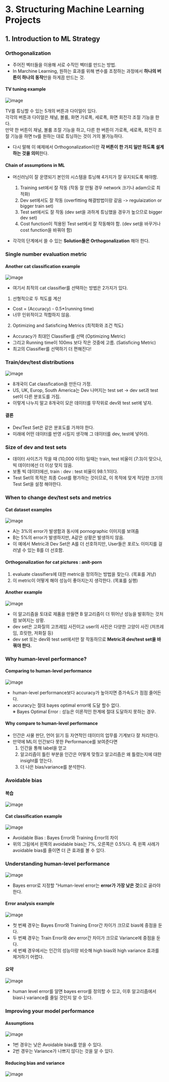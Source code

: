 # 3. Structuring Machine Learning Projects  

## 1. Introduction to ML Strategy  

### Orthogonalization  
- 주어진 벡터들을 이용해 서로 수직인 벡터를 만드는 방법.  
- In Marchine Learning, 원하는 효과를 위해 변수를 조정하는 과정에서 **하나의 버튼이 하나의 동작**만을 하게끔 만드는 것.  

#### TV tuning example
![image](https://user-images.githubusercontent.com/32921115/100571339-42ec1f80-3316-11eb-8368-16a84010a032.png)

TV를 튜닝할 수 있는 5개의 버튼과 다이얼이 있다.  
각각의 버튼과 다이얼은 채널, 볼륨, 화면 가로폭, 세로폭, 화면 회전각 조절 기능을 한다.  
만약 한 버튼이 채널, 볼륨 조절 기능을 하고, 다른 한 버튼이 가로폭, 세로폭, 회전각 조절 기능을 하면 tv를 원하는 대로 튜닝하는 것이 거의 불가능하다.  
- 다시 말해 이 예제에서 Orthogonalization이란 **각 버튼이 한 가지 일만 하도록 설계하는 것을 의미**한다.  
#### Chain of assumptions in ML  
- 머신러닝이 잘 운영되기 본인의 시스템을 튜닝해 4가지가 잘 유지되도록 해야함.  
	1. Training set에서 잘 작동 (작동 잘 안될 경우 network 크기나 adam으로 최적화)  
	2. Dev set에서도 잘 작동 (overfitting 해결방법이랑 같음 -> regulaization or bigger train set)  
	3. Test set에서도 잘 작동 (dev set을 과하게 튜닝했을 경우가 높으므로 bigger dev set) 
	4. Cost function이 적용된 Test set에서 잘 작동해야 함. (dev set을 바꾸거나 cost function을 바꿔야 함)  

- 각각의 단계에서 쓸 수 있는 **Solution들은 Orthogonalization** 해아 한다. 

### Single number evaluation metric  

#### Another cat classification example  
![image](https://user-images.githubusercontent.com/32921115/100572476-e9392480-3318-11eb-9289-347ec77e6068.png)
- 여기서 최적의 cat classifier를 선택하는 방법은 2가지가 있다.  
1. 선형적으로 두 척도를 계산   
  - Cost = (Accuracy) - 0.5*(running time)  
  - 너무 인위적이고 적합하지 않음.  
2. Optimizing and Satisficing Metrics (최적화와 조건 척도)  
  - Accuracy가 최대인 Classifier를 선택 (Optimizing Metric)  
  - 그리고 Running time이 100ms 보다 작은 것중에 고름. (Satisficing Metric)  
  - 최고의 Classifier를 선택하기 더 편해진다!


### Train/dev/test distributions  
![image](https://user-images.githubusercontent.com/32921115/100573474-3d450880-331b-11eb-922a-b1fb9426ffa7.png)
- 8개국이 Cat classfication을 만든다 가정.  
- US, UK, Europ, South America는 Dev 나머지는 test set -> dev set과 test set이 다른 분포도를 가짐.  
- 이렇게 나누지 말고 8개국이 모은 데이터를 무작위로 dev와 test set에 넣자.  

#### 결론
- Dev/Test Set은 같은 분포도를 가져야 한다.    
- 미래에 어떤 데이터를 반영 시킬지 생각해 그 데이터를 dev, test에 넣어라.  

### Size of dev and test sets  
- 데이터 사이즈가 작을 때 (10,000 이하) 일때는 train, test 비율이 (7:3)이 맞으나, 빅 데이터에선 더 이상 맞지 않음.  
- 보통 빅 데이터에선, train : dev : test 비율이 98:1:1이다.  
- Test Set의 목적은 최종 Cost를 평가하는 것이므로, 이 목적에 맞게 적당한 크기의 Test Set을 설정 해야한다.

### When to change dev/test sets and metrics  

#### Cat dataset examples
![image](https://user-images.githubusercontent.com/32921115/100574913-5dc29200-331e-11eb-8de5-ce512c3ff98c.png)
- A는 3%의 error가 발생함과 동시에 pornographic 이미지를 보여줌  
- B는 5%의 error가 발생하지만, A같은 상황은 발생하지 않음.  
- 이 예에서 Metric과 Dev Set은 A를 더 선호하지만, User들은 포르노 이미지를 걸러낼 수 있는 B를 더 선호함.  

#### Orthogonalization for cat pictures : anit-porn  
1. evaluate classifiers에 대한 metric을 정의하는 방법을 찾는다. (목표를 겨냥) 
2. 이 metric이 어떻게 해야 성능이 좋아지는지 생각한다. (목표를 실행)

#### Another example  
![image](https://user-images.githubusercontent.com/32921115/100575797-366cc480-3320-11eb-8a6f-e18db3a1c6a3.png)
- 이 알고리즘을 토대로 제품을 만들면 B 알고리즘이 더 뛰어난 성능을 발휘하는 것처럼 보여지는 상황.  
- dev set은 고화질의 고프레임 사진이고 user의 사진은 다양한 고양이 사진 (저프레임, 흐릿한, 저화질 등)  
- dev set 또는 dev와 test set에서만 잘 작동하므로 **Metric과 dev/test set을 바꿔야 한다.**

### Why human-level performance?  

#### Comparing to human-level performance
![image](https://user-images.githubusercontent.com/32921115/100576170-e80bf580-3320-11eb-89e3-f3565ac1b78e.png)
- human-level performance보다 accuracy가 높아지면 증가속도가 점점 줄어든다.  
- accuracy는 절대 bayes optimal error에 도달 할수 없다.  
※ Bayes Optimal Error : 성능은 이론적인 한계에 절대 도달하지 못하는 경우.  

#### Why compare to human-level performance    
- 인간은 사물 판단, 언어 읽기 등 자연적인 데이터의 업무를 기계보다 잘 처리한다.  
- 만약에 ML이 인간보다 못한 Performance를 보여준다면  
   1) 인간을 통해 label을 얻고  
   2) 알고리즘이 틀린 부분을 인간은 어떻게 맞췄고 알고리즘은 왜 틀렸는지에 대한 insight를 얻는다.  
   3) 더 나은 bias/variance를 분석한다.  
   
### Avoidable bias  

#### 복습
![image](https://user-images.githubusercontent.com/32921115/100576616-d2e39680-3321-11eb-9969-35ab31611400.png)  

#### Cat classification example  
![image](https://user-images.githubusercontent.com/32921115/100576778-28b83e80-3322-11eb-87eb-0ba1b5015fd8.png)
- Avoidable Bias : Bayes Error와 Training Error의 차이  
- 위의 그림에서 왼쪽의 avoidable bias는 7%, 오른쪽은 0.5%다. 즉 왼쪽 사례가 avoidable bias를 줄이면 더 큰 효과를 볼 수 있다.

### Understanding human-level performance  
![image](https://user-images.githubusercontent.com/32921115/100577146-f0653000-3322-11eb-8ecb-b2ed217b54ab.png)  
- Bayes error로 지정할 "Human-level error는 **error가 가장 낮은 것**으로 골라야 한다.
#### Error analysis example  
![image](https://user-images.githubusercontent.com/32921115/100577348-679ac400-3323-11eb-8617-2998a58af9e1.png)
- 첫 번째 경우는 Bayes Error와 Training Error간 차이가 크므로 bias에 중점을 둔다.  
- 두 번째 경우는 Train Error와 dev error간 차이가 크므로 Variance에 중점을 둔다.  
- 세 번째 경우에서는 인간의 성능이랑 비슷해 high bias와 high variance 효과를 제거하기 어렵다.  

#### 요약  
![image](https://user-images.githubusercontent.com/32921115/100577256-2a363680-3323-11eb-9f3d-53f0b5bd7800.png)
- human level error를 알면 bayes error를 정의할 수 있고, 이후 알고리즘에서 bias나 variance를 줄일 것인지 알 수 있다.  

### Improving your model performance  

#### Assumptions  
![image](https://user-images.githubusercontent.com/32921115/100578020-c3198180-3324-11eb-80c4-5e1bda91804e.png)
- 1번 경우는 낮은 Avoidable bias를 얻을 수 있다.  
- 2번 경우는 Variance가 나쁘지 않다는 것을 알 수 있다.

#### Reducing bias and variance  
![image](https://user-images.githubusercontent.com/32921115/100578119-f52ae380-3324-11eb-933f-660242298b6e.png)

